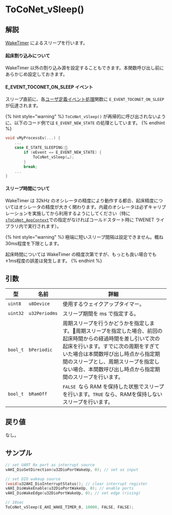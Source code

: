# ToCoNet_vSleep()

## 解説

[WakeTimer](../../hw-api-rifurensu/perifuraru/waketimer.md) によるスリープを行います。

#### 起床割り込みについて

WakeTimer 以外の割り込み源を設定することもできます。本関数呼び出し前にあらかじめ設定しておきます。

#### E_EVENT_TOCONET_ON_SLEEP イベント

スリープ直前に、各[ユーザ定義イベント処理](../yzaibento/)関数に `E_EVENT_TOCONET_ON_SLEEP` が伝達されます。

{% hint style="warning" %}
`ToCoNet_vSleep()` が再帰的に呼び出されないように、以下のコード例では  `E_EVENT_NEW_STATE` の処理としています。
{% endhint %}

```c
void vMyProcessEv(...) {
    ...
    case E_STATE_SLEEPING:　
        if (eEvent == E_EVENT_NEW_STATE) { 
            ToCoNet_vSleep(…);
        }
        break;
    ...
}
```

#### スリープ時間について

WakeTimer は 32kHz のオシレータの精度により動作する都合、起床精度についてはオシレータの精度が大きく関わります。内蔵のオシレータは必ずキャリブレーションを実施してから利用するようにしてください（特に[`sToCoNet_AppContext`](../gou-zao-ti/stoconet_appcontext.md)での指定がなければコールドスタート時に TWENET ライブラリ内で実行されます）。

{% hint style="warning" %}
極端に短いスリープ間隔は設定できません。概ね30ms程度を下限とします。

起床時間については WakeTimer の精度次第ですが、もっとも良い場合でも±1ms程度の誤差は発生します。
{% endhint %}

## 引数

| 型        | 名前            | 詳細                                                                                                                                                |
| -------- | ------------- | ------------------------------------------------------------------------------------------------------------------------------------------------- |
| `uint8`  | `u8Device`    | 使用するウェイクアップタイマー。                                                                                                                                  |
| `uint32` | `u32Periodms` | スリープ期間を ms で指定する。                                                                                                                                 |
| `bool_t` | `bPeriodic`   | 周期スリープを行うかどうかを指定します。周期スリープを指定した場合、前回の起床時間からの経過時間を差し引いて次の起床を行います。すでに次の周期をすぎていた場合は本関数呼び出し時点から指定期間のスリープとし、周期スリープを指定しない場合、本関数呼び出し時点から指定期間のスリープを行います。 |
| `bool_t` | `bRamOff`     | `FALSE `なら RAM を保持した状態でスリープを行います。`TRUE` なら、RAMを保持しないスリープを行います。                                                                                    |

## 戻り値

なし。

## サンプル

```c
// set UART Rx port as interrupt source
vAHI_DioSetDirection(u32DioPortWakeUp, 0); // set as input

// set DIO wakeup source
(void)u32AHI_DioInterruptStatus(); // clear interrupt register
vAHI_DioWakeEnable(u32DioPortWakeUp, 0); // enable ports
vAHI_DioWakeEdge(u32DioPortWakeUp, 0); // set edge (rising)

// 10sec
ToCoNet_vSleep(E_AHI_WAKE_TIMER_0, 10000, FALSE, FALSE); 
```
